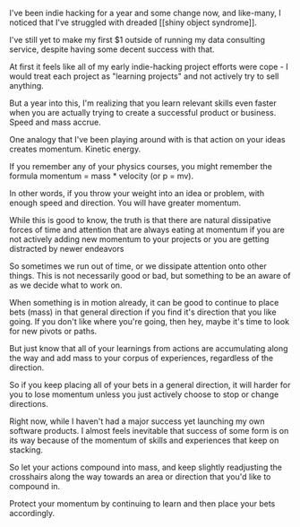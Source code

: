 I've been indie hacking for a year and some change now, and like-many, I noticed that I've struggled with dreaded [[shiny object syndrome]]. 

I've still yet to make my first $1 outside of running my data consulting service, despite having some decent success with that.

At first it feels like all of my early indie-hacking project efforts were cope - I would treat each project as "learning projects" and not actively try to sell anything. 

But a year into this, I'm realizing that you learn relevant skills even faster when you are actually trying to create a successful product or business. Speed and mass accrue.

One analogy that I've been playing around with is that action on your ideas creates momentum. Kinetic energy. 

If you remember any of your physics courses, you might remember the formula momentum =  mass * velocity (or p = mv). 

In other words, if you throw your weight into an idea or problem, with enough speed and direction. You will have greater momentum. 

While this is good to know, the truth is that there are natural dissipative forces of time and attention that are always eating at momentum if you are not actively adding new momentum to your projects or you are getting distracted by newer endeavors

So sometimes we run out of time, or we dissipate attention onto other things. This is not necessarily good or bad, but something to be an aware of as we decide what to work on. 

When something is in motion already, it can be good to continue to place bets (mass) in that general direction if you find it's direction that you like going. If you don't like where you're going, then hey, maybe it's time to look for new pivots or paths. 

But just know that all of your learnings from actions are accumulating along the way and add mass to your corpus of experiences, regardless of the direction.

So if you keep placing all of your bets in a general direction, it will harder for you to lose momentum unless you just actively choose to stop or change directions. 

Right now, while I haven't had a major success yet launching my own software products. I almost feels inevitable that success of some form is on its way because of the momentum of skills and experiences that keep on stacking. 

So let your actions compound into mass, and keep slightly readjusting the crosshairs along the way towards an area or direction that you'd like to compound in.

Protect your momentum by continuing to learn and then place your bets accordingly.